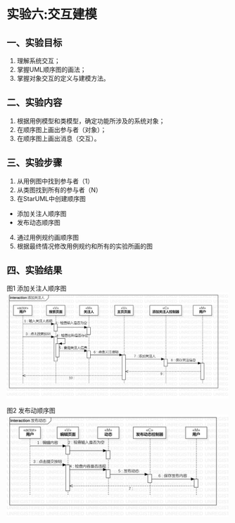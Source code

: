 # 实验六:交互建模

## 一、实验目标

1. 理解系统交互；
2. 掌握UML顺序图的画法；
3. 掌握对象交互的定义与建模方法。


## 二、实验内容

1. 根据用例模型和类模型，确定功能所涉及的系统对象；
2. 在顺序图上画出参与者（对象）；
3. 在顺序图上画出消息（交互）。


## 三、实验步骤

1. 从用例图中找到参与者（1）
2. 从类图找到所有的参与者（N）
3. 在StarUML中创建顺序图
  - 添加关注人顺序图
  - 发布动态顺序图
4. 通过用例规约画顺序图
5. 根据最终情况修改用例规约和所有的实验所画的图


## 四、实验结果

图1 添加关注人顺序图  
![顺序图](./lab5_model1.jpg)

图2 发布动顺序图  
![顺序图](./lab5_model2.jpg)
